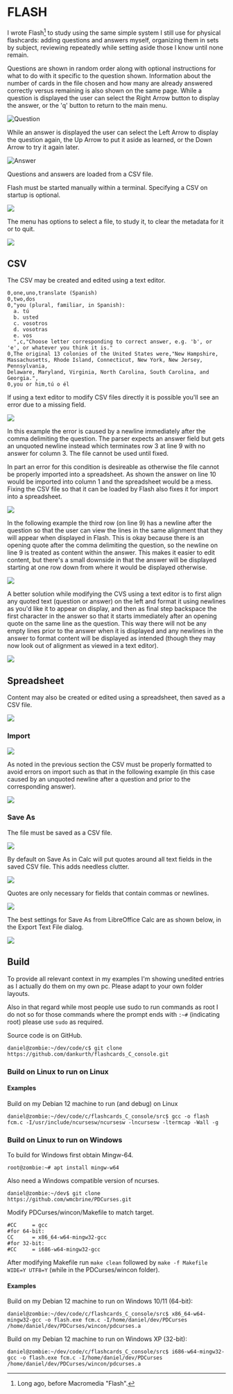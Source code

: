 # FLASH

I wrote Flash[^1] to study using the same simple system I still use for physical flashcards: adding questions and answers myself, organizing them in sets by subject, reviewing repeatedly while setting aside those I know until none remain.

[^1]: Long ago, before Macromedia "Flash". 

Questions are shown in random order along with optional instructions for what to do with it specific to the question shown. 
Information about the number of cards in the file chosen and how many are already answered correctly versus remaining is also shown on the same page.
While a question is displayed the user can select the Right Arrow button to display the answer, or the 'q' button to return to the main menu. 

![Question](docs/assets/images/a_flash_question_screen.png)

While an answer is displayed the user can select the Left Arrow to display the question again, the Up Arrow to put it aside as learned, or the Down Arrow to try it again later.

![Answer](./docs/assets/images/a_flash_answer_screen.png)

Questions and answers are loaded from a CSV file. 

Flash must be started manually within a terminal. Specifying a CSV on startup is optional.

![](docs/assets/images/open_flash_with_data_file.png)

The menu has options to select a file, to study it, to clear the metadata for it or to quit.

![](docs/assets/images/flash_home_screen.png)


## CSV

The CSV may be created and edited using a text editor.

```
0,one,uno,translate (Spanish)
0,two,dos
0,"you (plural, familiar, in Spanish):
  a. tú
  b. usted
  c. vosotros
  d. vosotras
  e. vos
  ",c,"Choose letter corresponding to correct answer, e.g. 'b', or 'e', or whatever you think it is."
0,The original 13 colonies of the United States were,"New Hampshire, Massachusetts, Rhode Island, Connecticut, New York, New Jersey, Pennsylvania,
Delaware, Maryland, Virginia, North Carolina, South Carolina, and Georgia.",
0,you or him,tú o él

```

If using a text editor to modify CSV files directly it is possible you'll see an error due to a missing field. 

![](docs/assets/images/error_empty_field.png)

In this example the error is caused by a newline immediately after the comma delimiting the question. The parser expects an answer field but gets an unquoted newline instead which terminates row 3 at line 9 with no answer for column 3. The file cannot be used until fixed.

In part an error for this condition is desireable as otherwise the file cannot be properly imported into a spreadsheet. As shown the answer on line 10 would be imported into column 1 and the spreadsheet would be a mess. Fixing the CSV file so that it can be loaded by Flash also fixes it for import into a spreadsheet.

![](docs/assets/images/newline_after_question_end_comma.png)

In the following example the third row (on line 9) has a newline after the question so that the user can view the lines in the same alignment that they will appear when displayed in Flash. This is okay because there is an opening quote after the comma delimiting the question, so the newline on line 9 is treated as content within the answer. This makes it easier to edit content, but there's a small downside in that the answer will be displayed starting at one row down from where it would be displayed otherwise.

![](docs/assets/images/with_leading_newline.png)

A better solution while modifying the CVS using a text editor is to first align any quoted text (question or answer) on the left and format it using newlines as you'd like it to appear on display, and then as final step backspace the first character in the answer so that it starts immediately after an opening quote on the same line as the question. This way there will not be any empty lines prior to the answer when it is displayed and any newlines in the answer to format content will be displayed as intended (though they may now look out of alignment as viewed in a text editor).

![](docs/assets/images/without_leading_newline.png)

## Spreadsheet

Content may also be created or edited using a spreadsheet, then saved as a CSV file.

![](docs/assets/images/in_LibreOffice_Calc.png)

### Import

![](docs/assets/images/import_into_LibreCalc.png)

As noted in the previous section the CSV must be properly formatted to avoid errors on import such as that in the following example (in this case caused by an unquoted newline after a question and prior to the corresponding answer).

![](docs/assets/images/bad_import_due_to_empty_column.png)

### Save As

The file must be saved as a CSV file.

![](docs/assets/images/save_from_LibreOffice_Calc_as_CSV.png)

By default on Save As in Calc will put quotes around all text fields in the saved CSV file. This adds needless clutter.

![](docs/assets/images/Save_As_CSV_from_LibreOffice_Calc_with_quotes_on_all_strings.png)

Quotes are only necessary for fields that contain commas or newlines.

![](docs/assets/images/after_Save_As_after_editing_Calc_Filter.png)

The best settings for Save As from LibreOffice Calc are as shown below, in the Export Text File dialog.

![](docs/assets/images/Edit_Filter_prior_to_Sava_As.png)

## Build

To provide all relevant context in my examples I'm showing unedited entries as I actually do them on my own pc. Please adapt to your own folder layouts. 

Also in that regard while most people use sudo to run commands as root I do not so for those commands where the prompt ends with `:~#` (indicating root) please use `sudo` as required.

Source code is on GitHub.
```
daniel@zombie:~/dev/code/c$ git clone https://github.com/dankurth/flashcards_C_console.git
```

### Build on Linux to run on Linux

#### Examples
Build on my Debian 12 machine to run (and debug) on Linux
```
daniel@zombie:~/dev/code/c/flashcards_C_console/src$ gcc -o flash fcm.c -I/usr/include/ncursesw/ncursesw -lncursesw -ltermcap -Wall -g
```

### Build on Linux to run on Windows

To build for Windows first obtain Mingw-64.
```
root@zombie:~# apt install mingw-w64
```

Also need a Windows compatible version of ncurses.
```
daniel@zombie:~/dev$ git clone https://github.com/wmcbrine/PDCurses.git
```

Modify PDCurses/wincon/Makefile to match target.
```
#CC		= gcc
#for 64-bit:
CC		= x86_64-w64-mingw32-gcc
#for 32-bit:
#CC		= i686-w64-mingw32-gcc
```

After modifying Makefile run `make clean` followed by `make -f Makefile WIDE=Y UTF8=Y` (while in the PDCurses/wincon folder).

#### Examples

Build on my Debian 12 machine to run on Windows 10/11 (64-bit):
```
daniel@zombie:~/dev/code/c/flashcards_C_console/src$ x86_64-w64-mingw32-gcc -o flash.exe fcm.c -I/home/daniel/dev/PDCurses /home/daniel/dev/PDCurses/wincon/pdcurses.a
```

Build on my Debian 12 machine to run on Windows XP (32-bit):
```
daniel@zombie:~/dev/code/c/flashcards_C_console/src$ i686-w64-mingw32-gcc -o flash.exe fcm.c -I/home/daniel/dev/PDCurses /home/daniel/dev/PDCurses/wincon/pdcurses.a
```


